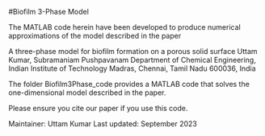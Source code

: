 #Biofilm 3-Phase Model	

The MATLAB code herein have been developed to produce numerical approximations of the model described in the paper

A three-phase model for biofilm formation on a porous solid surface
Uttam Kumar, Subramaniam Pushpavanam
Department of Chemical Engineering, Indian Institute of Technology Madras, Chennai, Tamil Nadu 600036, India


The folder Biofilm3Phase_code provides a MATLAB code that solves the one-dimensional model described in the paper. 

Please ensure you cite our paper if you use this code.

Maintainer: Uttam Kumar
Last updated: September 2023
